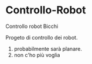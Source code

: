 # Controllo-Robot
Controllo robot Bicchi

Progeto di controllo dei robot.
1. probabilmente sarà planare.
2. non c'ho più voglia